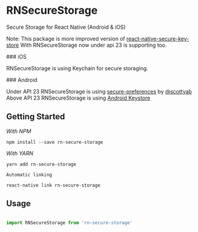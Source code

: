 # RNSecureStorage

Secure Storage for React Native (Android & iOS) 

Note: This package is more improved version of [react-native-secure-key-store](https://github.com/pradeep1991singh/react-native-secure-key-store) With RNSecureStorage now under api 23 is supporting too.

### iOS

RNSecureStorage is using Keychain for secure storaging.

### Android

Under API 23 RNSecureStorage is using [secure-preferences](https://github.com/scottyab/secure-preferences/) by [@scottyab](https://github.com/scottyab)
Above API 23 RNSecureStorage is using [Android Keystore](https://developer.android.com/training/articles/keystore)

## Getting Started

*With NPM*
```
npm install --save rn-secure-storage
```

*With YARN*
```
yarn add rn-secure-storage
```

`Automatic linking`

```
react-native link rn-secure-storage
```
## Usage

```javascript

import RNSecureStorage from 'rn-secure-storage'

```

